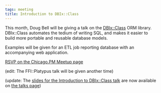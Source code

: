 ```yaml
---
tags: meeting
title: Introduction to DBIx::Class
---
```


This month, Doug Bell will be giving a talk on the
[DBIx::Class](http://metacpan.org/pod/DBIx::Class) ORM library.  DBIx::Class
automates the tedium of writing SQL, and makes it easier to build more portable
and reusable database models.

Examples will be given for an ETL job reporting database with an accompanying
web application.

[RSVP on the Chicago.PM Meetup page](http://www.meetup.com/ChicagoPM/events/220967211/)

(edit: The FFI::Platypus talk will be given another time)

(update: The [slides for the Introduction to DBIx::Class
talk](http://preaction.github.io/Introduction-to-DBIx-Class) are now available
on [the talks page](/talks))
